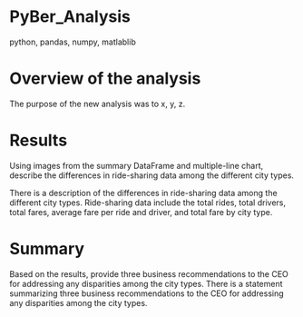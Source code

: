 # PyBer_Analysis
python, pandas, numpy, matlablib

# Overview of the analysis
The purpose of the new analysis was to x, y, z. 

# Results
Using images from the summary DataFrame and multiple-line chart, describe the differences in ride-sharing data among the different city types.


There is a description of the differences in ride-sharing data among the different city types. Ride-sharing data include the total rides, total drivers, total fares, average fare per ride and driver, and total fare by city type. 

# Summary
Based on the results, provide three business recommendations to the CEO for addressing any disparities among the city types.
There is a statement summarizing three business recommendations to the CEO for addressing any disparities among the city types. 

